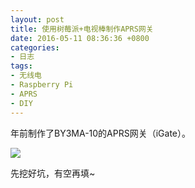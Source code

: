 ```yaml
---
layout: post
title: 使用树莓派+电视棒制作APRS网关
date: 2016-05-11 08:36:36 +0800
categories:
- 日志
tags:
- 无线电
- Raspberry Pi
- APRS
- DIY
---
```


年前制作了BY3MA-10的APRS网关（iGate）。    

![](https://github.com/bh3nvn/bh3nvn.github.io/raw/master/image/2016-05-11-01.jpg)
  
先挖好坑，有空再填~

